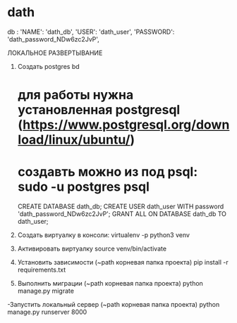 # dath

db : 
    'NAME': 'dath_db',
    'USER': 'dath_user',
    'PASSWORD': 'dath_password_NDw6zc2JvP',


ЛОКАЛЬНОЕ РАЗВЕРТЫВАНИЕ

1. Создать postgres bd
    # для работы нужна установленная postgresql (https://www.postgresql.org/download/linux/ubuntu/)
    # создавть можно из под psql: sudo -u postgres psql
    CREATE DATABASE dath_db;
    CREATE USER dath_user WITH password 'dath_password_NDw6zc2JvP';
    GRANT ALL ON DATABASE dath_db TO dath_user;
    
2. Создать виртуалку
    в консоли:
    virtualenv -p python3 venv
    
3. Активировать виртуалку
    source venv/bin/activate
   
4.  Установить зависимости (~path корневая папка проекта)
    pip install -r requirements.txt
    

5.  Выполнить миграции (~path корневая папка проекта)
    python manage.py migrate


-Запустить локальный сервер (~path корневая папка проекта)
    python manage.py runserver 8000
    
